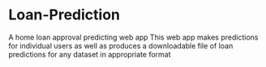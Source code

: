 # Loan-Prediction
 A home loan approval predicting web app
This web app makes predictions for individual users as well as produces a downloadable file of loan predictions for any dataset in appropriate format